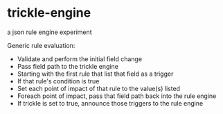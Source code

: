 # trickle-engine
a json rule engine experiment


Generic rule evaluation:
* Validate and perform the initial field change
* Pass field path to the trickle engine
* Starting with the first rule that list that field as a trigger
* If that rule's condition is true
* Set each point of impact of that rule to the value(s) listed
* Foreach point of impact, pass that field path back into the rule engine
* If trickle is set to true, announce those triggers to the rule engine
